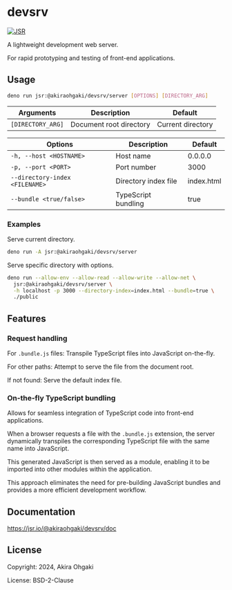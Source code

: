 # devsrv

[![JSR](https://jsr.io/badges/@akiraohgaki/devsrv)](https://jsr.io/@akiraohgaki/devsrv)

A lightweight development web server.

For rapid prototyping and testing of front-end applications.

## Usage

```sh
deno run jsr:@akiraohgaki/devsrv/server [OPTIONS] [DIRECTORY_ARG]
```

| Arguments         | Description             | Default           |
| ----------------- | ----------------------- | ----------------- |
| `[DIRECTORY_ARG]` | Document root directory | Current directory |

| Options                        | Description          | Default    |
| ------------------------------ | -------------------- | ---------- |
| `-h, --host <HOSTNAME>`        | Host name            | 0.0.0.0    |
| `-p, --port <PORT>`            | Port number          | 3000       |
| `--directory-index <FILENAME>` | Directory index file | index.html |
| `--bundle <true/false>`        | TypeScript bundling  | true       |

### Examples

Serve current directory.

```sh
deno run -A jsr:@akiraohgaki/devsrv/server
```

Serve specific directory with options.

```sh
deno run --allow-env --allow-read --allow-write --allow-net \
  jsr:@akiraohgaki/devsrv/server \
  -h localhost -p 3000 --directory-index=index.html --bundle=true \
  ./public
```

## Features

### Request handling

For `.bundle.js` files: Transpile TypeScript files into JavaScript on-the-fly.

For other paths: Attempt to serve the file from the document root.

If not found: Serve the default index file.

### On-the-fly TypeScript bundling

Allows for seamless integration of TypeScript code into front-end applications.

When a browser requests a file with the `.bundle.js` extension, the server dynamically transpiles the corresponding TypeScript file with the same name into JavaScript.

This generated JavaScript is then served as a module, enabling it to be imported into other modules within the application.

This approach eliminates the need for pre-building JavaScript bundles and provides a more efficient development workflow.

## Documentation

https://jsr.io/@akiraohgaki/devsrv/doc

## License

Copyright: 2024, Akira Ohgaki

License: BSD-2-Clause
